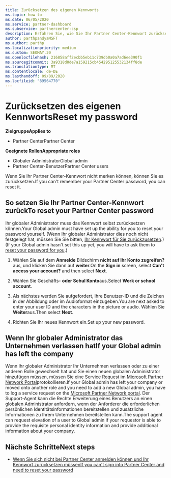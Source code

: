 ```yaml
---
title: Zurücksetzen des eigenen Kennworts
ms.topic: how-to
ms.date: 06/05/2020
ms.service: partner-dashboard
ms.subservice: partnercenter-csp
description: Erfahren Sie, wie Sie Ihr Partner Center-Kennwort zurücksetzen oder Hilfe vom globalen Administrator Ihres Unternehmens erhalten. Erfahren Sie außerdem, wie Sie einen neuen globalen Administrator für Partner Center hinzufügen.
author: parthpandyaMSFT
ms.author: parthp
ms.localizationpriority: medium
ms.custom: SEOMAY.20
ms.openlocfilehash: 216858aff2ecbb5eb11c739db0a0a7ad6ee390f1
ms.sourcegitcommit: 3a9318d0de7a159215cb454295125532134ff8de
ms.translationtype: MT
ms.contentlocale: de-DE
ms.lasthandoff: 09/09/2020
ms.locfileid: "89564770"
---
```

# <a name="reset-my-password"></a><span data-ttu-id="27e31-103">Zurücksetzen des eigenen Kennworts</span><span class="sxs-lookup"><span data-stu-id="27e31-103">Reset my password</span></span>

<span data-ttu-id="27e31-104">**Zielgruppe**</span><span class="sxs-lookup"><span data-stu-id="27e31-104">**Applies to**</span></span>

- <span data-ttu-id="27e31-105">Partner Center</span><span class="sxs-lookup"><span data-stu-id="27e31-105">Partner Center</span></span>
 
<span data-ttu-id="27e31-106">**Geeignete Rollen**</span><span class="sxs-lookup"><span data-stu-id="27e31-106">**Appropriate roles**</span></span>

- <span data-ttu-id="27e31-107">Globaler Administrator</span><span class="sxs-lookup"><span data-stu-id="27e31-107">Global admin</span></span>
- <span data-ttu-id="27e31-108">Partner Center-Benutzer</span><span class="sxs-lookup"><span data-stu-id="27e31-108">Partner Center users</span></span>


<span data-ttu-id="27e31-109">Wenn Sie Ihr Partner Center-Kennwort nicht merken können, können Sie es zurücksetzen.</span><span class="sxs-lookup"><span data-stu-id="27e31-109">If you can't remember your Partner Center password, you can reset it.</span></span>

## <a name="to-reset-your-partner-center-password"></a><span data-ttu-id="27e31-110">So setzen Sie Ihr Partner Center-Kennwort zurück</span><span class="sxs-lookup"><span data-stu-id="27e31-110">To reset your Partner Center password</span></span>

<span data-ttu-id="27e31-111">Ihr globaler Administrator muss das Kennwort selbst zurücksetzen können.</span><span class="sxs-lookup"><span data-stu-id="27e31-111">Your Global admin must have set up the ability for you to reset your password yourself.</span></span> <span data-ttu-id="27e31-112">(Wenn Ihr globaler Administrator dies noch nicht festgelegt hat, müssen Sie Sie bitten, [Ihr Kennwort für Sie zurückzusetzen](reset-a-user-password.md).)</span><span class="sxs-lookup"><span data-stu-id="27e31-112">(If your Global admin hasn't set this up yet, you will have to ask them to [reset your password for you](reset-a-user-password.md).)</span></span>

1. <span data-ttu-id="27e31-113">Wählen Sie auf dem **Anmelde** Bildschirm **nicht auf Ihr Konto zugreifen?** aus, und klicken Sie dann auf **weiter**.</span><span class="sxs-lookup"><span data-stu-id="27e31-113">On the **Sign in** screen, select **Can't access your account?** and then select **Next**.</span></span>

2. <span data-ttu-id="27e31-114">Wählen Sie Geschäfts- **oder Schul Konto**aus.</span><span class="sxs-lookup"><span data-stu-id="27e31-114">Select **Work or school account**.</span></span>

3. <span data-ttu-id="27e31-115">Als nächstes werden Sie aufgefordert, Ihre Benutzer-ID und die Zeichen in der Abbildung oder im Audioformat einzugeben.</span><span class="sxs-lookup"><span data-stu-id="27e31-115">You are next asked to enter your user ID and the characters in the picture or audio.</span></span> <span data-ttu-id="27e31-116">Wählen Sie **Weiter**aus.</span><span class="sxs-lookup"><span data-stu-id="27e31-116">Then select **Next**.</span></span>

4. <span data-ttu-id="27e31-117">Richten Sie Ihr neues Kennwort ein.</span><span class="sxs-lookup"><span data-stu-id="27e31-117">Set up your new password.</span></span>

## <a name="if-your-global-admin-has-left-the-company"></a><span data-ttu-id="27e31-118">Wenn Ihr globaler Administrator das Unternehmen verlassen hat</span><span class="sxs-lookup"><span data-stu-id="27e31-118">If your Global admin has left the company</span></span>

<span data-ttu-id="27e31-119">Wenn Ihr globaler Administrator Ihr Unternehmen verlassen oder zu einer anderen Rolle gewechselt hat und Sie einen neuen globalen Administrator hinzufügen müssen, müssen Sie eine Service Request im [Microsoft Partner Network Portal](https://partner.microsoft.com/commercial#/)protokollieren.</span><span class="sxs-lookup"><span data-stu-id="27e31-119">If your Global admin has left your company or moved onto another role and you need to add a new Global admin, you have to log a service request on the [Microsoft Partner Network portal](https://partner.microsoft.com/commercial#/).</span></span> <span data-ttu-id="27e31-120">Der Support-Agent kann die Rechte Erweiterung eines Benutzers an einen globalen Administrator anfordern, wenn der Anforderer die erforderlichen persönlichen Identitätsinformationen bereitstellen und zusätzliche Informationen zu Ihrem Unternehmen bereitstellen kann.</span><span class="sxs-lookup"><span data-stu-id="27e31-120">The support agent can request elevation of a user to Global admin if your requestor is able to provide the requisite personal identity information and provide additional information about your company.</span></span> 

## <a name="next-steps"></a><span data-ttu-id="27e31-121">Nächste Schritte</span><span class="sxs-lookup"><span data-stu-id="27e31-121">Next steps</span></span>

- [<span data-ttu-id="27e31-122">Wenn Sie sich nicht bei Partner Center anmelden können und Ihr Kennwort zurücksetzen müssen</span><span class="sxs-lookup"><span data-stu-id="27e31-122">If you can't sign into Partner Center and need to reset your password</span></span>](unable-to-sign-in.md)